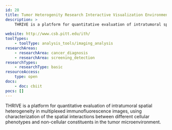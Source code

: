 ```yaml
---
id: 28
title: Tumor Heterogenity Research Interactive Visualization Environment (THRIVE)
description: >
    THRIVE is a platform for quantitative evaluation of intratumoral spatial heterogeneity in multiplexed immunofluorescence images.
    
website: http://www.csb.pitt.edu/ith/
toolTypes:
    - toolType: analysis_tools/imaging_analysis
researchAreas:
    - researchArea: cancer_diagnosis
    - researchArea: screening_detection
researchTypes:
    - researchType: basic
resourceAccess:
    type: open
docs:
    - doc: cbiit
pocs: []        
---
```

THRIVE is a  platform for quantitative evaluation of intratumoral spatial heterogeneity in multiplexed immunofluorescence images, using characterization of the spatial interactions between different cellular phenotypes and non-cellular constituents in the tumor microenvironment.
